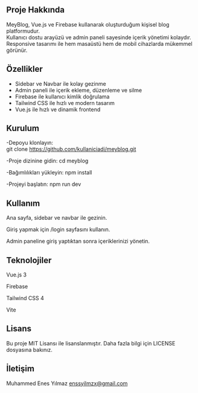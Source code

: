 ## Proje Hakkında

MeyBlog, Vue.js ve Firebase kullanarak oluşturduğum kişisel blog platformudur.  
Kullanıcı dostu arayüzü ve admin paneli sayesinde içerik yönetimi kolaydır.  
Responsive tasarımı ile hem masaüstü hem de mobil cihazlarda mükemmel görünür.

## Özellikler

- Sidebar ve Navbar ile kolay gezinme  
- Admin paneli ile içerik ekleme, düzenleme ve silme  
- Firebase ile kullanıcı kimlik doğrulama  
- Tailwind CSS ile hızlı ve modern tasarım  
- Vue.js ile hızlı ve dinamik frontend

## Kurulum

-Depoyu klonlayın:  
   git clone https://github.com/kullaniciadi/meyblog.git
   
-Proje dizinine gidin:
   cd meyblog
   
-Bağımlılıkları yükleyin:
   npm install
   
-Projeyi başlatın:
   npm run dev

## Kullanım
Ana sayfa, sidebar ve navbar ile gezinin.

Giriş yapmak için /login sayfasını kullanın.

Admin paneline giriş yaptıktan sonra içeriklerinizi yönetin.

## Teknolojiler

Vue.js 3

Firebase

Tailwind CSS 4

Vite

## Lisans
Bu proje MIT Lisansı ile lisanslanmıştır. Daha fazla bilgi için LICENSE dosyasına bakınız.

## İletişim
Muhammed Enes Yılmaz
enssyilmzx@gmail.com
